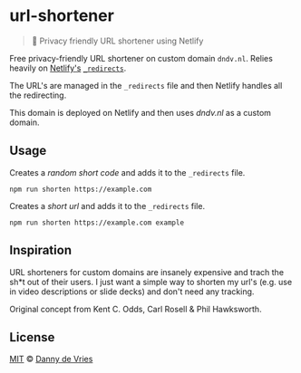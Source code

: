# url-shortener
> 🔗 Privacy friendly URL shortener using Netlify

Free privacy-friendly URL shortener on custom domain `dndv.nl`. Relies heavily on [Netlify's](https://www.netlify.com)
[`_redirects`](https://www.netlify.com/docs/redirects/). 

The URL's are managed in the `_redirects` file and then Netlify handles all the redirecting.

This domain is deployed on Netlify and then uses _dndv.nl_ as a custom domain.

## Usage

Creates a _random short code_ and adds it to the `_redirects` file.

```
npm run shorten https://example.com 
```

Creates a _short url_ and adds it to the `_redirects` file.

```
npm run shorten https://example.com example
```

## Inspiration

URL shorteners for custom domains  are insanely expensive and trach the sh*t out of their users. I just want a simple way to shorten my url's (e.g. use in video descriptions or slide decks) and don't need any tracking.

Original concept from Kent C. Odds, Carl Rosell & Phil Hawksworth.

## License

[MIT][license] © [Danny de Vries][author]

[author]: https://github.com/dandevri
[license]: license
